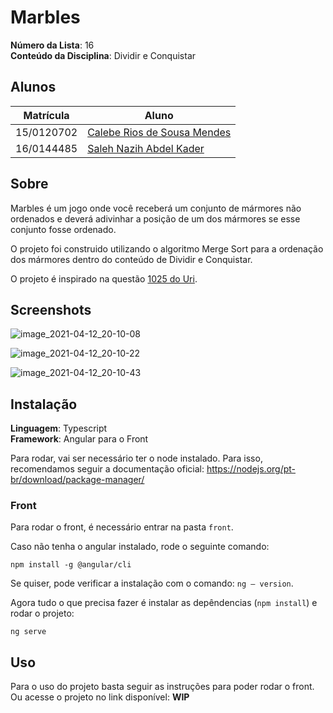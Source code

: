 # Marbles

**Número da Lista**: 16<br>
**Conteúdo da Disciplina**: Dividir e Conquistar<br>

## Alunos
|Matrícula | Aluno |
| -- | -- |
| 15/0120702  |  [Calebe Rios de Sousa Mendes](https://github.com/CalebeRios) |
| 16/0144485  |  [Saleh Nazih Abdel Kader](https://github.com/devsalula) |

## Sobre 
Marbles é um jogo onde você receberá um conjunto de mármores não ordenados e deverá adivinhar a posição de um dos mármores se esse conjunto fosse ordenado.

O projeto foi construido utilizando o algoritmo Merge Sort para a ordenação dos mármores dentro do conteúdo de Dividir e Conquistar.

O projeto é inspirado na questão [1025 do Uri](https://www.urionlinejudge.com.br/judge/pt/problems/view/1025).

## Screenshots
![image_2021-04-12_20-10-08](https://user-images.githubusercontent.com/1852287/114473838-6039d000-9bcb-11eb-9e55-cca9ffc49b41.png)

![image_2021-04-12_20-10-22](https://user-images.githubusercontent.com/1852287/114473870-721b7300-9bcb-11eb-98fa-43703e8f027d.png)

![image_2021-04-12_20-10-43](https://user-images.githubusercontent.com/1852287/114473863-6f208280-9bcb-11eb-92ac-531b43afe610.png)

## Instalação 
**Linguagem**: Typescript<br>
**Framework**: Angular para o Front<br>

Para rodar, vai ser necessário ter o node instalado. Para isso, recomendamos seguir a documentação oficial: https://nodejs.org/pt-br/download/package-manager/

### Front

Para rodar o front, é necessário entrar na pasta `front`.

Caso não tenha o angular instalado, rode o seguinte comando:

`npm install -g @angular/cli`

Se quiser, pode verificar a instalação com o comando: `ng — version`.

Agora tudo o que precisa fazer é instalar as depêndencias (`npm install`) e rodar o projeto:

`ng serve`

## Uso 
Para o uso do projeto basta seguir as instruções para poder rodar o front. 
Ou acesse o projeto no link disponível: **WIP**
